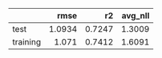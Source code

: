 |          |   rmse |     r2 |   avg_nll |
|:---------|-------:|-------:|----------:|
| test     | 1.0934 | 0.7247 |    1.3009 |
| training | 1.071  | 0.7412 |    1.6091 |
